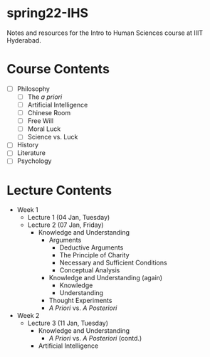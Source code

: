 # spring22-IHS
Notes and resources for the Intro to Human Sciences course at IIIT Hyderabad.

# Course Contents
- [ ] Philosophy
    - [ ] The *a priori*
    - [ ] Artificial Intelligence
    - [ ] Chinese Room
    - [ ] Free Will
    - [ ] Moral Luck
    - [ ] Science vs. Luck
- [ ] History
- [ ] Literature
- [ ] Psychology

# Lecture Contents
* Week 1
    * Lecture 1 (04 Jan, Tuesday)
    * Lecture 2 (07 Jan, Friday)
        - Knowledge and Understanding
            - Arguments
                - Deductive Arguments
                - The Principle of Charity
                - Necessary and Sufficient Conditions
                - Conceptual Analysis
            - Knowledge and Understanding (again)
                - Knowledge
                - Understanding
            - Thought Experiments
            - *A Priori* vs. *A Posteriori*
* Week 2
    * Lecture 3 (11 Jan, Tuesday)
        - Knowledge and Understanding
            - *A Priori* vs. *A Posteriori* (contd.)
        - Artificial Intelligence
